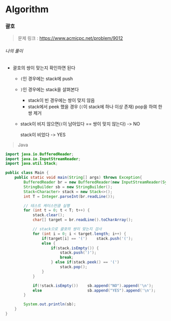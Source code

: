 # Algorithm

### 괄호

> 문제 링크 : https://www.acmicpc.net/problem/9012



###### 나의 풀이

* 괄호의 쌍이 맞는지 확인하면 된다

  * `(`인 경우에는 stack에 push

  * `)`인 경우에는 stack을 살펴본다

    * stack이 빈 경우에는 쌍이 맞지 않음
    * stack에서 peek 했을 경우 (`(`이 stack에 하나 이상 존재) pop을 하여 한쌍 제거

  * stack이 비지 않으면(`(`이 남아있다 == 쌍이 맞지 않는다) -> NO

    stack이 비었다																		  -> YES



> Java

~~~java
import java.io.BufferedReader;
import java.io.InputStreamReader;
import java.util.Stack;

public class Main {
    public static void main(String[] args) throws Exception{
        BufferedReader br = new BufferedReader(new InputStreamReader(System.in));
        StringBuilder sb = new StringBuilder();
        Stack<Character> stack = new Stack<>();
        int T = Integer.parseInt(br.readLine());

        // 테스트 케이스만큼 실행
        for (int t = 0; t < T; t++) {
            stack.clear();
            char[] target = br.readLine().toCharArray();

            // stack으로 괄호의 쌍이 맞는지 검사
            for (int i = 0; i < target.length; i++) {
                if(target[i] == '(')    stack.push('(');
                else {
                    if(stack.isEmpty()) {
                        stack.push(')');
                        break;
                    } else if(stack.peek() == '(')
                        stack.pop();
                }
            }

            if(!stack.isEmpty())    sb.append("NO").append('\n');
            else                    sb.append("YES").append('\n');
        }

        System.out.println(sb);
    }
}
~~~